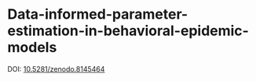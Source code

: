 # Data-informed-parameter-estimation-in-behavioral-epidemic-models
DOI: [10.5281/zenodo.8145464](https://zenodo.org/record/8145464)
